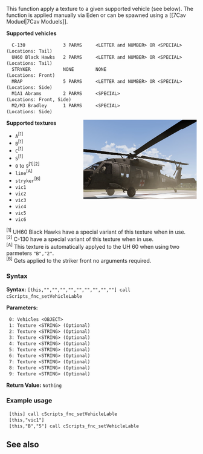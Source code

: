 This function apply a texture to a given supported vehicle (see below). The function is applied manually via Eden or can be spawned using a [[7Cav Moduel|7Cav Moduels]].

**Supported vehicles**
```
  C-130              3 PARMS     <LETTER and NUMBER> OR <SPECIAL>    (Locations: Tail)
  UH60 Black Hawks   2 PARMS     <LETTER and NUMBER> OR <SPECIAL>    (Locations: Tail)
  STRYKER            NONE        NONE                                (Locations: Front)
  MRAP               5 PARMS     <LETTER and NUMBER> OR <SPECIAL>    (Locations: Side)
  M1A1 Abrams        2 PARMS     <SPECIAL>                           (Locations: Front, Side)
  M2/M3 Bradley      1 PARMS     <SPECIAL>                           (Locations: Side)
```
**Supported textures**
<img align="right" width="300" height="210" src="https://github.com/7Cav/cScripts/blob/master/resourses/wikigfx/Texture_Lable.png">
-  `A`<sup>[1]</sup>
-  `B`<sup>[1]</sup> 
-  `C`<sup>[1]</sup>
-  `S`<sup>[1]</sup> 
-  `0` to `9`<sup>[1]</sup><sup>[2]</sup>
-  `line`<sup>[A]</sup> 
-  `stryker`<sup>[B]</sup> 
-  `vic1` 
-  `vic2` 
-  `vic3` 
-  `vic4` 
-  `vic5` 
-  `vic6`

<sup>[1]</sup> UH60 Black Hawks have a special variant of this texture when in use. <br>
<sup>[2]</sup> C-130 have a special variant of this texture when in use. <br>
<sup>[A]</sup> This texture is automatically applyed to the UH 60 when using two parmeters `"B","2"`. <br>
<sup>[B]</sup> Gets applied to the striker front no arguments required. <br>

### Syntax
**Syntax:** `[this,"","","","","","","","",""] call cScripts_fnc_setVehicleLable`

**Parameters:**
```
 0: Vehicles <OBJECT>
 1: Texture <STRING> (Optional)
 2: Texture <STRING> (Optional)
 3: Texture <STRING> (Optional)
 4: Texture <STRING> (Optional)
 5: Texture <STRING> (Optional)
 6: Texture <STRING> (Optional)
 7: Texture <STRING> (Optional)
 8: Texture <STRING> (Optional)
 9: Texture <STRING> (Optional)
```
**Return Value:** ```Nothing```

### Example usage
```
 [this] call cScripts_fnc_setVehicleLable
 [this,"vic1"]
 [this,"B","5"] call cScripts_fnc_setVehicleLable
```

## See also